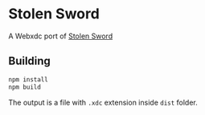 # Stolen Sword

A Webxdc port of [Stolen Sword](https://github.com/chiaogu/stolen-sword)

## Building

```sh
npm install
npm build
```

The output is a file with `.xdc` extension inside `dist` folder.

